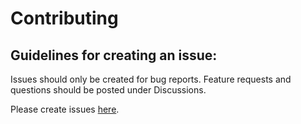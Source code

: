 # Contributing

## Guidelines for creating an issue:
Issues should only be created for bug reports. Feature requests and questions should be posted under Discussions.

Please create issues [here](https://github.com/phil-hudson/LanguageQuestSite/issues).